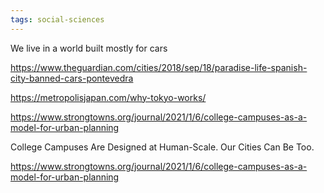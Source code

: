```yaml
---
tags: social-sciences
---
```


We live in a world built mostly for cars 

<https://www.theguardian.com/cities/2018/sep/18/paradise-life-spanish-city-banned-cars-pontevedra>

<https://metropolisjapan.com/why-tokyo-works/>

<https://www.strongtowns.org/journal/2021/1/6/college-campuses-as-a-model-for-urban-planning>


College Campuses Are Designed at Human-Scale. Our Cities Can Be Too.

<https://www.strongtowns.org/journal/2021/1/6/college-campuses-as-a-model-for-urban-planning>